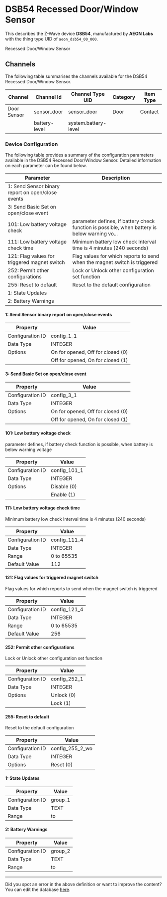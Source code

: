 
# DSB54 Recessed Door/Window Sensor

This describes the Z-Wave device **DSB54**, manufactured by **AEON Labs** with the thing type UID of ```aeon_dsb54_00_000```. 

Recessed Door/Window Sensor

## Channels
The following table summarises the channels available for the DSB54 Recessed Door/Window Sensor.

| Channel | Channel Id | Channel Type UID | Category | Item Type |
|---------|------------|------------------|----------|-----------|
| Door Sensor | sensor_door | sensor_door | Door | Contact |
|  | battery-level | system.battery-level |  |  |




### Device Configuration
The following table provides a summary of the configuration parameters available in the DSB54 Recessed Door/Window Sensor.
Detailed information on each parameter can be found below.

| Parameter   | Description |
|-------------|-------------|
| 1: Send Sensor binary report on open/close events |  |
| 3: Send Basic Set on open/close event |  |
| 101: Low battery voltage check | parameter defines, if battery check function is possible, when battery is below warning vo... |
| 111: Low battery voltage check time | Minimum battery low check Interval time is 4 minutes (240 seconds) |
| 121: Flag values for triggered magnet switch | Flag values for which reports to send when the magnet switch is triggered |
| 252: Permit other configurations | Lock or Unlock other configuration set function |
| 255: Reset to default | Reset to the default configuration |
| 1: State Updates |  |
| 2: Battery Warnings |  |




#### 1: Send Sensor binary report on open/close events




| Property         | Value    |
|------------------|----------|
| Configuration ID | config_1_1 |
| Data Type        | INTEGER || Default Value | 0 |
| Options | On for opened, Off for closed (0) |
|  | Off for opened, On for closed (1) |






#### 3: Send Basic Set on open/close event




| Property         | Value    |
|------------------|----------|
| Configuration ID | config_3_1 |
| Data Type        | INTEGER || Default Value | 0 |
| Options | On for opened, Off for closed (0) |
|  | Off for opened, On for closed (1) |






#### 101: Low battery voltage check

parameter defines, if battery check function is possible, when battery is below warning voltage


| Property         | Value    |
|------------------|----------|
| Configuration ID | config_101_1 |
| Data Type        | INTEGER || Default Value | 0 |
| Options | Disable (0) |
|  | Enable (1) |






#### 111: Low battery voltage check time

Minimum battery low check Interval time is 4 minutes (240 seconds)


| Property         | Value    |
|------------------|----------|
| Configuration ID | config_111_4 |
| Data Type        | INTEGER |
| Range | 0 to 65535 |
| Default Value | 112 |






#### 121: Flag values for triggered magnet switch

Flag values for which reports to send when the magnet switch is triggered


| Property         | Value    |
|------------------|----------|
| Configuration ID | config_121_4 |
| Data Type        | INTEGER |
| Range | 0 to 65535 |
| Default Value | 256 |






#### 252: Permit other configurations

Lock or Unlock other configuration set function


| Property         | Value    |
|------------------|----------|
| Configuration ID | config_252_1 |
| Data Type        | INTEGER || Default Value | 0 |
| Options | Unlock (0) |
|  | Lock (1) |






#### 255: Reset to default

Reset to the default configuration


| Property         | Value    |
|------------------|----------|
| Configuration ID | config_255_2_wo |
| Data Type        | INTEGER || Default Value | 0 |
| Options | Reset (0) |






#### 1: State Updates




| Property         | Value    |
|------------------|----------|
| Configuration ID | group_1 |
| Data Type        | TEXT |
| Range |  to  |






#### 2: Battery Warnings




| Property         | Value    |
|------------------|----------|
| Configuration ID | group_2 |
| Data Type        | TEXT |
| Range |  to  |






---

Did you spot an error in the above definition or want to improve the content?
You can edit the database [here](http://www.cd-jackson.com/index.php/zwave/zwave-device-database/zwave-device-list/devicesummary/68).

